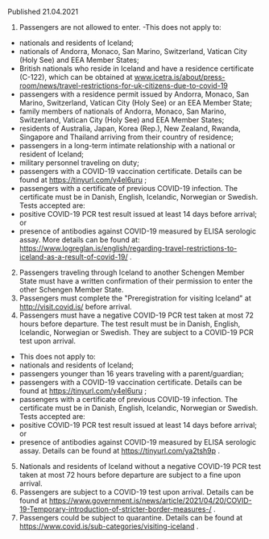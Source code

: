 Published 21.04.2021
1. Passengers are not allowed to enter.
-This does not apply to:
- nationals and residents of Iceland;
- nationals of Andorra, Monaco, San Marino, Switzerland, Vatican City (Holy See) and EEA Member States;
- British nationals who reside in Iceland and have a residence certificate (C-122), which can be obtained at <a href="http://www.icetra.is/about/press-room/news/travel-restrictions-for-uk-citizens-due-to-covid-19">www.icetra.is/about/press-room/news/travel-restrictions-for-uk-citizens-due-to-covid-19</a> 
- passengers with a residence permit issued by Andorra, Monaco, San Marino, Switzerland, Vatican City (Holy See) or an EEA Member State;
- family members of nationals of Andorra, Monaco, San Marino, Switzerland, Vatican City (Holy See) and EEA Member States;
- residents of Australia, Japan, Korea (Rep.), New Zealand, Rwanda, Singapore and Thailand arriving from their country of residence;
- passengers in a long-term intimate relationship with a national or resident of Iceland;
- military personnel traveling on duty;
- passengers with a COVID-19 vaccination certificate. Details can be found at <a href="https://tinyurl.com/y4el6uru">https://tinyurl.com/y4el6uru</a> ;
- passengers with a certificate of previous COVID-19 infection. The certificate must be in Danish, English, Icelandic, Norwegian or Swedish. Tests accepted are:
- positive COVID-19 PCR test result issued at least 14 days before arrival; or
- presence of antibodies against COVID-19 measured by ELISA serologic assay.
More details can be found at: <a href="https://www.logreglan.is/english/regarding-travel-restrictions-to-iceland-as-a-result-of-covid-19/">https://www.logreglan.is/english/regarding-travel-restrictions-to-iceland-as-a-result-of-covid-19/</a> .
2. Passengers traveling through Iceland to another Schengen Member State must have a written confirmation of their permission to enter the other Schengen Member State.
3. Passengers must complete the "Preregistration for visiting Iceland" at <a href="http://visit.covid.is/">http://visit.covid.is/</a> before arrival.
4. Passengers must have a negative COVID-19 PCR test taken at most 72 hours before departure. The test result must be in Danish, English, Icelandic, Norwegian or Swedish. They are subject to a COVID-19 PCR test upon arrival.
- This does not apply to:
- nationals and residents of Iceland; 
- passengers younger than 16 years traveling with a parent/guardian;
- passengers with a COVID-19 vaccination certificate. Details can be found at <a href="https://tinyurl.com/y4el6uru">https://tinyurl.com/y4el6uru</a> ; 
- passengers with a certificate of previous COVID-19 infection. The certificate must be in Danish, English, Icelandic, Norwegian or Swedish. Tests accepted are:
- positive COVID-19 PCR test result issued at least 14 days before arrival; or
- presence of antibodies against COVID-19 measured by ELISA serologic assay.
Details can be found at <a href="https://tinyurl.com/ya2tsh9p">https://tinyurl.com/ya2tsh9p</a> .
5. Nationals and residents of Iceland without a negative COVID-19 PCR test taken at most 72 hours before departure are subject to a fine upon arrival.
6. Passengers are subject to a COVID-19 test upon arrival. Details can be found at <a href="https://www.government.is/news/article/2021/04/20/COVID-19-Temporary-introduction-of-stricter-border-measures-/">https://www.government.is/news/article/2021/04/20/COVID-19-Temporary-introduction-of-stricter-border-measures-/</a> .
7. Passengers could be subject to quarantine. Details can be found at <a href="https://www.covid.is/sub-categories/visiting-iceland">https://www.covid.is/sub-categories/visiting-iceland</a> .

